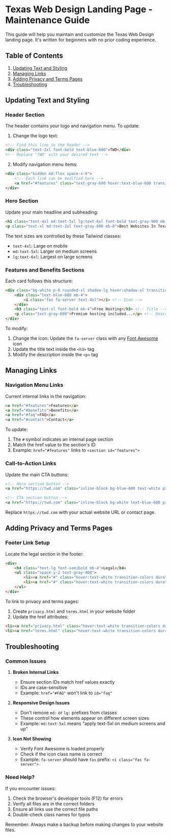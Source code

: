 # Texas Web Design Landing Page - Maintenance Guide

This guide will help you maintain and customize the Texas Web Design landing page. It's written for beginners with no prior coding experience.

## Table of Contents
1. [Updating Text and Styling](#updating-text-and-styling)
2. [Managing Links](#managing-links)
3. [Adding Privacy and Terms Pages](#adding-privacy-and-terms-pages)
4. [Troubleshooting](#troubleshooting)

## Updating Text and Styling

### Header Section
The header contains your logo and navigation menu. To update:

1. Change the logo text:
```html
<!-- Find this line in the header -->
<div class="text-2xl font-bold text-blue-600">TWD</div>
<!-- Replace "TWD" with your desired text -->
```

2. Modify navigation menu items:
```html
<div class="hidden md:flex space-x-8">
    <!-- Each link can be modified here -->
    <a href="#features" class="text-gray-600 hover:text-blue-600 transition-colors duration-300">Features</a>
</div>
```

### Hero Section
Update your main headline and subheading:
```html
<h1 class="text-4xl md:text-5xl lg:text-6xl font-bold text-gray-900 mb-6">Texas Web Design</h1>
<p class="text-xl md:text-2xl text-gray-600 mb-8">Best Websites In Texas</p>
```

The text sizes are controlled by these Tailwind classes:
- `text-4xl`: Large on mobile
- `md:text-5xl`: Larger on medium screens
- `lg:text-6xl`: Largest on large screens

### Features and Benefits Sections
Each card follows this structure:
```html
<div class="bg-white p-8 rounded-xl shadow-lg hover:shadow-xl transition-shadow duration-300">
    <div class="text-blue-600 mb-4">
        <i class="fas fa-server text-4xl"></i> <!-- Icon -->
    </div>
    <h3 class="text-xl font-bold mb-4">Free Hosting</h3> <!-- Title -->
    <p class="text-gray-600">Premium hosting included...</p> <!-- Description -->
</div>
```

To modify:
1. Change the icon: Update the `fa-server` class with any [Font Awesome](https://fontawesome.com/icons) icon
2. Update the title text inside the `<h3>` tag
3. Modify the description inside the `<p>` tag

## Managing Links

### Navigation Menu Links
Current internal links in the navigation:
```html
<a href="#features">Features</a>
<a href="#benefits">Benefits</a>
<a href="#faq">FAQ</a>
<a href="#contact">Contact</a>
```

To update:
1. The `#` symbol indicates an internal page section
2. Match the href value to the section's ID
3. Example: `href="#features"` links to `<section id="features">`

### Call-to-Action Links
Update the main CTA buttons:
```html
<!-- Hero section button -->
<a href="https://twd.com" class="inline-block bg-blue-600 text-white px-8 py-4 rounded-lg">Get Started</a>

<!-- CTA section button -->
<a href="https://twd.com" class="inline-block bg-white text-blue-600 px-8 py-4 rounded-lg">Contact Us Today</a>
```

Replace `https://twd.com` with your actual website URL or contact page.

## Adding Privacy and Terms Pages

### Footer Link Setup
Locate the legal section in the footer:
```html
<div>
    <h4 class="text-lg font-semibold mb-4">Legal</h4>
    <ul class="space-y-2 text-gray-400">
        <li><a href="#" class="hover:text-white transition-colors duration-300">Privacy Policy</a></li>
        <li><a href="#" class="hover:text-white transition-colors duration-300">Terms of Service</a></li>
    </ul>
</div>
```

To link to privacy and terms pages:
1. Create `privacy.html` and `terms.html` in your website folder
2. Update the href attributes:
```html
<li><a href="privacy.html" class="hover:text-white transition-colors duration-300">Privacy Policy</a></li>
<li><a href="terms.html" class="hover:text-white transition-colors duration-300">Terms of Service</a></li>
```

## Troubleshooting

### Common Issues

1. **Broken Internal Links**
   - Ensure section IDs match href values exactly
   - IDs are case-sensitive
   - Example: `href="#FAQ"` won't link to `id="faq"`

2. **Responsive Design Issues**
   - Don't remove `md:` or `lg:` prefixes from classes
   - These control how elements appear on different screen sizes
   - Example: `md:text-5xl` means "apply text-5xl on medium screens and up"

3. **Icon Not Showing**
   - Verify Font Awesome is loaded properly
   - Check if the icon class name is correct
   - Example: `fa-server` should have `fas` prefix: `<i class="fas fa-server">`

### Need Help?
If you encounter issues:
1. Check the browser's developer tools (F12) for errors
2. Verify all files are in the correct folders
3. Ensure all links use the correct file paths
4. Double-check class names for typos

Remember: Always make a backup before making changes to your website files.